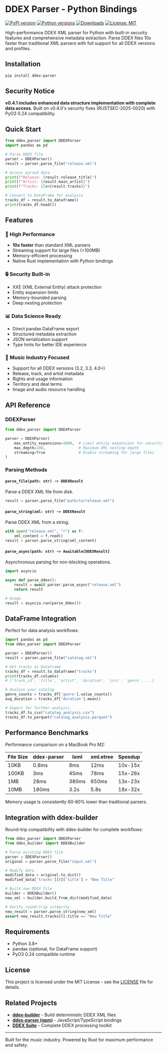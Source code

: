 # DDEX Parser - Python Bindings

[![PyPI version](https://img.shields.io/pypi/v/ddex-parser.svg)](https://pypi.org/project/ddex-parser/)
[![Python versions](https://img.shields.io/pypi/pyversions/ddex-parser.svg)](https://pypi.org/project/ddex-parser/)
[![Downloads](https://img.shields.io/pypi/dm/ddex-parser.svg)](https://pypi.org/project/ddex-parser/)
[![License: MIT](https://img.shields.io/badge/License-MIT-yellow.svg)](https://opensource.org/licenses/MIT)

High-performance DDEX XML parser for Python with built-in security features and comprehensive metadata extraction. Parse DDEX files 10x faster than traditional XML parsers with full support for all DDEX versions and profiles.

## Installation

```bash
pip install ddex-parser
```

## Security Notice
**v0.4.1 includes enhanced data structure implementation with complete data access.**
Built on v0.4.0's security fixes (RUSTSEC-2025-0020) with PyO3 0.24 compatibility.

## Quick Start

```python
from ddex_parser import DDEXParser
import pandas as pd

# Parse DDEX file
parser = DDEXParser()
result = parser.parse_file("release.xml")

# Access parsed data
print(f"Release: {result.release_title}")
print(f"Artist: {result.main_artist}")
print(f"Tracks: {len(result.tracks)}")

# Convert to DataFrame for analysis
tracks_df = result.to_dataframe()
print(tracks_df.head())
```

## Features

### 🚀 High Performance
- **10x faster** than standard XML parsers
- Streaming support for large files (>100MB)
- Memory-efficient processing
- Native Rust implementation with Python bindings

### 🔒 Security Built-in
- XXE (XML External Entity) attack protection
- Entity expansion limits
- Memory-bounded parsing
- Deep nesting protection

### 📊 Data Science Ready
- Direct pandas DataFrame export
- Structured metadata extraction
- JSON serialization support
- Type hints for better IDE experience

### 🎵 Music Industry Focused
- Support for all DDEX versions (3.2, 3.3, 4.0+)
- Release, track, and artist metadata
- Rights and usage information
- Territory and deal terms
- Image and audio resource handling

## API Reference

### DDEXParser

```python
from ddex_parser import DDEXParser

parser = DDEXParser(
    max_entity_expansions=1000,  # Limit entity expansions for security
    max_depth=100,               # Maximum XML nesting depth
    streaming=True               # Enable streaming for large files
)
```

### Parsing Methods

#### `parse_file(path: str) -> DDEXResult`

Parse a DDEX XML file from disk.

```python
result = parser.parse_file("path/to/release.xml")
```

#### `parse_string(xml: str) -> DDEXResult`

Parse DDEX XML from a string.

```python
with open("release.xml", "r") as f:
    xml_content = f.read()
result = parser.parse_string(xml_content)
```

#### `parse_async(path: str) -> Awaitable[DDEXResult]`

Asynchronous parsing for non-blocking operations.

```python
import asyncio

async def parse_ddex():
    result = await parser.parse_async("release.xml")
    return result

# Usage
result = asyncio.run(parse_ddex())
```

## DataFrame Integration

Perfect for data analysis workflows:

```python
import pandas as pd
from ddex_parser import DDEXParser

parser = DDEXParser()
result = parser.parse_file("catalog.xml")

# Get tracks as DataFrame
tracks_df = result.to_dataframe("tracks")
print(tracks_df.columns)
# ['track_id', 'title', 'artist', 'duration', 'isrc', 'genre', ...]

# Analyze your catalog
genre_counts = tracks_df['genre'].value_counts()
avg_duration = tracks_df['duration'].mean()

# Export for further analysis
tracks_df.to_csv("catalog_analysis.csv")
tracks_df.to_parquet("catalog_analysis.parquet")
```

## Performance Benchmarks

Performance comparison on a MacBook Pro M2:

| File Size | ddex-parser | lxml | xml.etree | Speedup |
|-----------|-------------|------|-----------|----------|
| 10KB      | 0.8ms       | 8ms  | 12ms      | 10x-15x |
| 100KB     | 3ms         | 45ms | 78ms      | 15x-26x |
| 1MB       | 28ms        | 380ms| 650ms     | 13x-23x |
| 10MB      | 180ms       | 3.2s | 5.8s      | 18x-32x |

Memory usage is consistently 60-80% lower than traditional parsers.

## Integration with ddex-builder

Round-trip compatibility with ddex-builder for complete workflows:

```python
from ddex_parser import DDEXParser
from ddex_builder import DDEXBuilder

# Parse existing DDEX file
parser = DDEXParser()
original = parser.parse_file("input.xml")

# Modify data
modified_data = original.to_dict()
modified_data['tracks'][0]['title'] = "New Title"

# Build new DDEX file
builder = DDEXBuilder()
new_xml = builder.build_from_dict(modified_data)

# Verify round-trip integrity
new_result = parser.parse_string(new_xml)
assert new_result.tracks[0].title == "New Title"
```

## Requirements
- Python 3.8+
- pandas (optional, for DataFrame support)
- PyO3 0.24 compatible runtime

## License

This project is licensed under the MIT License - see the [LICENSE](https://github.com/daddykev/ddex-suite/blob/main/LICENSE) file for details.

## Related Projects

- **[ddex-builder](https://pypi.org/project/ddex-builder/)** - Build deterministic DDEX XML files
- **[ddex-parser (npm)](https://www.npmjs.com/package/ddex-parser)** - JavaScript/TypeScript bindings
- **[DDEX Suite](https://ddex-suite.org)** - Complete DDEX processing toolkit

---

Built for the music industry. Powered by Rust for maximum performance and safety.